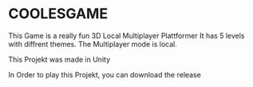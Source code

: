 # COOLESGAME
This Game is a really fun 3D Local Multiplayer Plattformer
It has 5 levels with diffrent themes.
The Multiplayer mode is local.

This Projekt was made in Unity

In Order to play this Projekt, you can download the release
